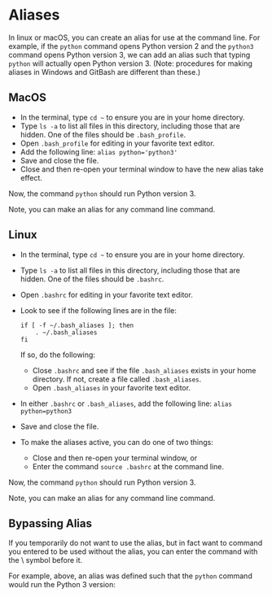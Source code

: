 # Aliases

In linux or macOS, you can create an alias for use at the command line.  For
example, if the `python` command opens Python version 2 and the `python3`
command opens Python version 3, we can add an alias such that typing
`python` will actually open Python version 3.  (Note: procedures for making
aliases in Windows and GitBash are different than these.)

## MacOS

* In the terminal, type `cd ~` to ensure you are in your home directory.
* Type `ls -a` to list all files in this directory, including those that are
hidden.  One of the files should be `.bash_profile`.
* Open `.bash_profile` for editing in your favorite text editor.
* Add the following line: `alias python='python3'`
* Save and close the file.
* Close and then re-open your terminal window to have the new alias take
effect.
  
Now, the command `python` should run Python version 3.  

Note, you can make an alias for any command line command.

## Linux
+ In the terminal, type `cd ~` to ensure you are in your home directory.
+ Type `ls -a` to list all files in this directory, including those that are
hidden.  One of the files should be `.bashrc`.
+ Open `.bashrc` for editing in your favorite text editor.
+ Look to see if the following lines are in the file:    
  ```
  if [ -f ~/.bash_aliases ]; then
      . ~/.bash_aliases
  fi
  ```  
  If so, do the following:
  
    - Close `.bashrc` and see if the file `.bash_aliases` exists in your
      home directory.  If not, create a file called `.bash_aliases`.
    - Open `.bash_aliases` in your favorite text editor.
  
+ In either `.bashrc` or `.bash_aliases`, add the following line: `alias python=python3`
+ Save and close the file.
+ To make the aliases active, you can do one of two things:
  - Close and then re-open your terminal window, or
  - Enter the command `source .bashrc` at the command line.
  
Now, the command `python` should run Python version 3.  

Note, you can make an alias for any command line command.

## Bypassing Alias
If you temporarily do not want to use the alias, but in fact want to command
you entered to be used without the alias, you can enter the command with the
\ symbol before it.

For example, above, an alias was defined such that the `python` command would
run the Python 3 version:
  